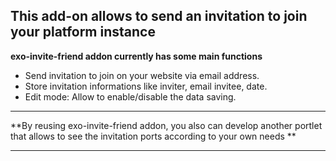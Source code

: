 This add-on allows to send an invitation to join your platform instance
-----------
   **exo-invite-friend addon currently has some main functions**

   - Send invitation to join on your website via email address.
   - Store invitation informations like inviter, email invitee, date.
   - Edit mode: Allow to enable/disable the data saving.

  -----------
  **By reusing exo-invite-friend addon, you also can develop another portlet that allows to see the invitation ports according to your own needs **

 -----------
